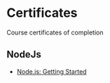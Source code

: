 # Certificates
Course certificates of completion

## NodeJs
- [Node.js: Getting Started](https://github.com/gpfurlaneto/certificates/blob/master/Nodejs_Getting_Started.pdf)
